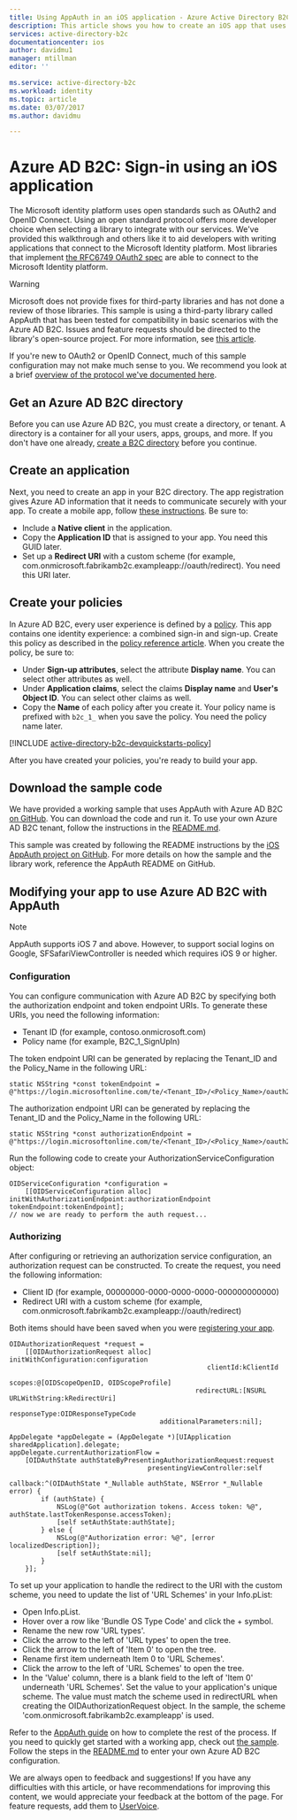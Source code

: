 ```yaml
---
title: Using AppAuth in an iOS application - Azure Active Directory B2C
description: This article shows you how to create an iOS app that uses AppAuth with Azure Active Directory B2C to manage user identities and authenticate users.
services: active-directory-b2c
documentationcenter: ios
author: davidmu1
manager: mtillman
editor: ''

ms.service: active-directory-b2c
ms.workload: identity
ms.topic: article
ms.date: 03/07/2017
ms.author: davidmu

---
```

# Azure AD B2C: Sign-in using an iOS application

The Microsoft identity platform uses open standards such as OAuth2 and OpenID Connect. Using an open standard protocol offers more developer choice when selecting a library to integrate with our services. We've provided this walkthrough and others like it to aid developers with writing applications that connect to the Microsoft Identity platform. Most libraries that implement [the RFC6749 OAuth2 spec](https://tools.ietf.org/html/rfc6749) are able to connect to the Microsoft Identity platform.

> [!WARNING]
> Microsoft does not provide fixes for third-party libraries and has not done a review of those libraries. This sample is using a third-party library called AppAuth that has been tested for compatibility in basic scenarios with the Azure AD B2C. Issues and feature requests should be directed to the library's open-source project. For more information, see [this article](https://docs.microsoft.com/azure/active-directory/develop/active-directory-v2-libraries).
>
>

If you're new to OAuth2 or OpenID Connect, much of this sample configuration may not make much sense to you. We recommend you look at a brief [overview of the protocol we've documented here](active-directory-b2c-reference-protocols.md).

## Get an Azure AD B2C directory
Before you can use Azure AD B2C, you must create a directory, or tenant. A directory is a container for all your users, apps, groups, and more. If you don't have one already, [create a B2C directory](active-directory-b2c-get-started.md) before you continue.

## Create an application
Next, you need to create an app in your B2C directory. The app registration gives Azure AD information that it needs to communicate securely with your app. To create a mobile app, follow [these instructions](active-directory-b2c-app-registration.md). Be sure to:

* Include a **Native client** in the application.
* Copy the **Application ID** that is assigned to your app. You need this GUID later.
* Set up a **Redirect URI** with a custom scheme (for example, com.onmicrosoft.fabrikamb2c.exampleapp://oauth/redirect). You need this URI later.

## Create your policies
In Azure AD B2C, every user experience is defined by a [policy](active-directory-b2c-reference-policies.md). This app contains one identity experience: a combined sign-in and sign-up. Create this policy as described in the
[policy reference article](active-directory-b2c-reference-policies.md#create-a-sign-up-policy). When you create the policy, be sure to:

* Under **Sign-up attributes**, select the attribute **Display name**.  You can select other attributes as well.
* Under **Application claims**, select the claims **Display name** and **User's Object ID**. You can select other claims as well.
* Copy the **Name** of each policy after you create it. Your policy name is prefixed with `b2c_1_` when you save the policy.  You need the policy name later.

[!INCLUDE [active-directory-b2c-devquickstarts-policy](../../includes/active-directory-b2c-devquickstarts-policy.md)]

After you have created your policies, you're ready to build your app.

## Download the sample code
We have provided a working sample that uses AppAuth with Azure AD B2C [on GitHub](https://github.com/Azure-Samples/active-directory-ios-native-appauth-b2c). You can download the code and run it. To use your own Azure AD B2C tenant, follow the instructions in the [README.md](https://github.com/Azure-Samples/active-directory-ios-native-appauth-b2c/blob/master/README.md).

This sample was created by following the README instructions by the [iOS AppAuth project on GitHub](https://github.com/openid/AppAuth-iOS). For more details on how the sample and the library work, reference the AppAuth README on GitHub.

## Modifying your app to use Azure AD B2C with AppAuth

> [!NOTE]
> AppAuth supports iOS 7 and above.  However, to support social logins on Google, SFSafariViewController is needed which requires iOS 9 or higher.
>

### Configuration

You can configure communication with Azure AD B2C by specifying both the authorization endpoint and token endpoint URIs.  To generate these URIs, you need the following information:
* Tenant ID (for example, contoso.onmicrosoft.com)
* Policy name (for example, B2C\_1\_SignUpIn)

The token endpoint URI can be generated by replacing the Tenant\_ID and the Policy\_Name in the following URL:

```objc
static NSString *const tokenEndpoint = @"https://login.microsoftonline.com/te/<Tenant_ID>/<Policy_Name>/oauth2/v2.0/token";
```

The authorization endpoint URI can be generated by replacing the Tenant\_ID and the Policy\_Name in the following URL:

```objc
static NSString *const authorizationEndpoint = @"https://login.microsoftonline.com/te/<Tenant_ID>/<Policy_Name>/oauth2/v2.0/authorize";
```

Run the following code to create your AuthorizationServiceConfiguration object:

```objc
OIDServiceConfiguration *configuration = 
    [[OIDServiceConfiguration alloc] initWithAuthorizationEndpoint:authorizationEndpoint tokenEndpoint:tokenEndpoint];
// now we are ready to perform the auth request...
```

### Authorizing

After configuring or retrieving an authorization service configuration, an authorization request can be constructed. To create the request, you need the following information:  
* Client ID (for example, 00000000-0000-0000-0000-000000000000)
* Redirect URI with a custom scheme (for example, com.onmicrosoft.fabrikamb2c.exampleapp://oauth/redirect)

Both items should have been saved when you were [registering your app](#create-an-application).

```objc
OIDAuthorizationRequest *request = 
    [[OIDAuthorizationRequest alloc] initWithConfiguration:configuration
                                                  clientId:kClientId
                                                    scopes:@[OIDScopeOpenID, OIDScopeProfile]
                                               redirectURL:[NSURL URLWithString:kRedirectUri]
                                              responseType:OIDResponseTypeCode
                                      additionalParameters:nil];

AppDelegate *appDelegate = (AppDelegate *)[UIApplication sharedApplication].delegate;
appDelegate.currentAuthorizationFlow = 
    [OIDAuthState authStateByPresentingAuthorizationRequest:request
                                   presentingViewController:self
                                                   callback:^(OIDAuthState *_Nullable authState, NSError *_Nullable error) {
        if (authState) {
            NSLog(@"Got authorization tokens. Access token: %@", authState.lastTokenResponse.accessToken);
            [self setAuthState:authState];
        } else {
            NSLog(@"Authorization error: %@", [error localizedDescription]);
            [self setAuthState:nil];
        }
    }];
```

To set up your application to handle the redirect to the URI with the custom scheme, you need to update the list of 'URL Schemes' in your Info.pList:
* Open Info.pList.
* Hover over a row like 'Bundle OS Type Code' and click the \+ symbol.
* Rename the new row 'URL types'.
* Click the arrow to the left of 'URL types' to open the tree.
* Click the arrow to the left of 'Item 0' to open the tree.
* Rename first item underneath Item 0 to 'URL Schemes'.
* Click the arrow to the left of 'URL Schemes' to open the tree.
* In the 'Value' column, there is a blank field to the left of 'Item 0' underneath 'URL Schemes'.  Set the value to your application's unique scheme.  The value must match the scheme used in redirectURL when creating the OIDAuthorizationRequest object.  In the sample,  the scheme 'com.onmicrosoft.fabrikamb2c.exampleapp' is used.

Refer to the [AppAuth guide](https://openid.github.io/AppAuth-iOS/) on how to complete the rest of the process. If you need to quickly get started with a working app, check out [the sample](https://github.com/Azure-Samples/active-directory-ios-native-appauth-b2c). Follow the steps in the [README.md](https://github.com/Azure-Samples/active-directory-ios-native-appauth-b2c/blob/master/README.md) to enter your own Azure AD B2C configuration.

We are always open to feedback and suggestions! If you have any difficulties with this article, or have recommendations for improving this content, we would appreciate your feedback at the bottom of the page. For feature requests, add them to [UserVoice](https://feedback.azure.com/forums/169401-azure-active-directory/category/160596-b2c).
